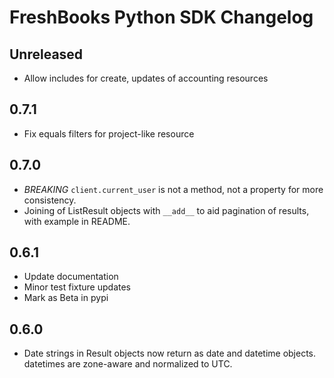 # FreshBooks Python SDK Changelog

## Unreleased

- Allow includes for create, updates of accounting resources

## 0.7.1

- Fix equals filters for project-like resource

## 0.7.0

- *BREAKING* `client.current_user` is not a method, not a property for more consistency.
- Joining of ListResult objects with `__add__` to aid pagination of results, with example in README.

## 0.6.1

- Update documentation
- Minor test fixture updates
- Mark as Beta in pypi

## 0.6.0

- Date strings in Result objects now return as date and datetime objects. datetimes are zone-aware and normalized to UTC.
